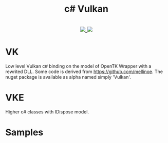 <h1 align="center">
  c# Vulkan
  <br>  
<p align="center">
  <a href="https://www.nuget.org/packages/Vulkan">
    <img src="https://buildstats.info/nuget/Vulkan">
  </a>
  <a href="https://www.paypal.me/GrandTetraSoftware">
    <img src="https://img.shields.io/badge/Donate-PayPal-green.svg">
  </a>
</p>
</h1>

# VK
Low level Vulkan c# binding on the model of OpenTK Wrapper with a rewrited DLL. Some code is derived from https://github.com/mellinoe. The nuget package is available as alpha named simply 'Vulkan'.

# VKE
Higher c# classes with IDispose model.

# Samples
